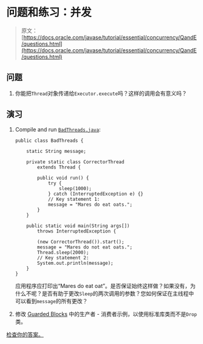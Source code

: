 # 问题和练习：并发

> 原文： [https://docs.oracle.com/javase/tutorial/essential/concurrency/QandE/questions.html](https://docs.oracle.com/javase/tutorial/essential/concurrency/QandE/questions.html)

## 问题

1.  你能把`Thread`对象传递给`Executor.execute`吗？这样的调用会有意义吗？

## 演习

1.  Compile and run [``BadThreads.java``](BadThreads.java):

    ```
    public class BadThreads {

        static String message;

        private static class CorrectorThread
            extends Thread {

            public void run() {
                try {
                    sleep(1000); 
                } catch (InterruptedException e) {}
                // Key statement 1:
                message = "Mares do eat oats."; 
            }
        }

        public static void main(String args[])
            throws InterruptedException {

            (new CorrectorThread()).start();
            message = "Mares do not eat oats.";
            Thread.sleep(2000);
            // Key statement 2:
            System.out.println(message);
        }
    }

    ```

    应用程序应打印出“Mares do eat oat”。是否保证始终这样做？如果没有，为什么不呢？是否有助于更改`Sleep`的两次调用的参数？您如何保证在主线程中可以看到`message`的所有更改？

2.  修改 [Guarded Blocks](../guardmeth.html) 中的生产者 - 消费者示例，以使用标准库类而不是`Drop`类。

[检查你的答案。](answers.html)